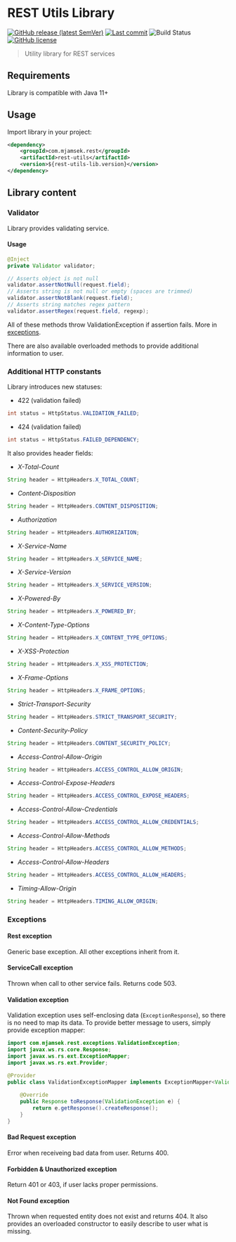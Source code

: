 # REST Utils Library

[![GitHub release (latest SemVer)](https://img.shields.io/github/v/release/Jamsek-m/rest-utils-lib)](https://github.com/Jamsek-m/rest-utils-lib/releases)
[![Last commit](https://img.shields.io/github/last-commit/Jamsek-m/rest-utils-lib/develop)](https://github.com/Jamsek-m/rest-utils-lib/commits/develop)
![Build Status](https://jenkins.mjamsek.com/buildStatus/icon?job=rest-utils-lib)
[![GitHub license](https://img.shields.io/github/license/Jamsek-m/rest-utils-lib)](https://github.com/Jamsek-m/rest-utils-lib/blob/develop/LICENSE)

> Utility library for REST services

## Requirements

Library is compatible with Java 11+

## Usage

Import library in your project:
```xml
<dependency>
    <groupId>com.mjamsek.rest</groupId>
    <artifactId>rest-utils</artifactId>
    <version>${rest-utils-lib.version}</version>
</dependency>
``` 

## Library content

### Validator

Library provides validating service.

#### Usage

```java
@Inject
private Validator validator;

// Asserts object is not null
validator.assertNotNull(request.field);
// Asserts string is not null or empty (spaces are trimmed)
validator.assertNotBlank(request.field);
// Asserts string matches regex pattern
validator.assertRegex(request.field, regexp);
```

All of these methods throw ValidationException if assertion fails. More in [exceptions](#validation-exception).

There are also available overloaded methods to provide additional information to user. 

### Additional HTTP constants

Library introduces new statuses: 

* 422 (validation failed)

```java
int status = HttpStatus.VALIDATION_FAILED;
```

* 424 (validation failed)

```java
int status = HttpStatus.FAILED_DEPENDENCY;
```

It also provides header fields:

* *X-Total-Count*

```java
String header = HttpHeaders.X_TOTAL_COUNT;
```

* *Content-Disposition*

```java
String header = HttpHeaders.CONTENT_DISPOSITION;
```

* *Authorization*

```java
String header = HttpHeaders.AUTHORIZATION;
```

* *X-Service-Name*

```java
String header = HttpHeaders.X_SERVICE_NAME;
```

* *X-Service-Version*

```java
String header = HttpHeaders.X_SERVICE_VERSION;
```

* *X-Powered-By*

```java
String header = HttpHeaders.X_POWERED_BY;
```

* *X-Content-Type-Options*
```java
String header = HttpHeaders.X_CONTENT_TYPE_OPTIONS;
```

* *X-XSS-Protection*
```java
String header = HttpHeaders.X_XSS_PROTECTION;
```

* *X-Frame-Options*
```java
String header = HttpHeaders.X_FRAME_OPTIONS;
```

* *Strict-Transport-Security*
```java
String header = HttpHeaders.STRICT_TRANSPORT_SECURITY;
```

* *Content-Security-Policy*
```java
String header = HttpHeaders.CONTENT_SECURITY_POLICY;
```

* *Access-Control-Allow-Origin*
```java
String header = HttpHeaders.ACCESS_CONTROL_ALLOW_ORIGIN;
```

* *Access-Control-Expose-Headers*
```java
String header = HttpHeaders.ACCESS_CONTROL_EXPOSE_HEADERS;
```

* *Access-Control-Allow-Credentials*
```java
String header = HttpHeaders.ACCESS_CONTROL_ALLOW_CREDENTIALS;
```

* *Access-Control-Allow-Methods*
```java
String header = HttpHeaders.ACCESS_CONTROL_ALLOW_METHODS;
```

* *Access-Control-Allow-Headers*
```java
String header = HttpHeaders.ACCESS_CONTROL_ALLOW_HEADERS;
```

* *Timing-Allow-Origin*
```java
String header = HttpHeaders.TIMING_ALLOW_ORIGIN;
```

### Exceptions

#### Rest exception

Generic base exception. All other exceptions inherit from it.

#### ServiceCall exception

Thrown when call to other service fails. Returns code 503.

#### Validation exception

Validation exception uses self-enclosing data (`ExceptionResponse`), so there is no need to map its data. To provide better message to users, simply provide exception mapper:

```java
import com.mjamsek.rest.exceptions.ValidationException;
import javax.ws.rs.core.Response;
import javax.ws.rs.ext.ExceptionMapper;
import javax.ws.rs.ext.Provider;

@Provider
public class ValidationExceptionMapper implements ExceptionMapper<ValidationException> {
    
    @Override
    public Response toResponse(ValidationException e) {
        return e.getResponse().createResponse();
    }
}
```

#### Bad Request exception

Error when receiveing bad data from user. Returns 400.

#### Forbidden & Unauthorized exception

Return 401 or 403, if user lacks proper permissions.

#### Not Found exception

Thrown when requested entity does not exist and returns 404. It also provides an overloaded constructor to easily describe to user what is missing.
